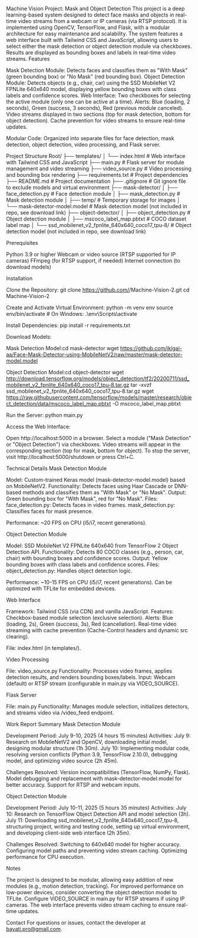 Machine Vision Project: Mask and Object Detection
This project is a deep learning-based system designed to detect face masks and objects in real-time video streams from a webcam or IP cameras (via RTSP protocol). It is implemented using OpenCV, TensorFlow, and Flask, with a modular architecture for easy maintenance and scalability. The system features a web interface built with Tailwind CSS and JavaScript, allowing users to select either the mask detection or object detection module via checkboxes. Results are displayed as bounding boxes and labels in real-time video streams.
Features

Mask Detection Module: Detects faces and classifies them as "With Mask" (green bounding box) or "No Mask" (red bounding box).
Object Detection Module: Detects objects (e.g., chair, car) using the SSD MobileNet V2 FPNLite 640x640 model, displaying yellow bounding boxes with class labels and confidence scores.
Web Interface:
Two checkboxes for selecting the active module (only one can be active at a time).
Alerts: Blue (loading, 2 seconds), Green (success, 3 seconds), Red (previous module canceled).
Video streams displayed in two sections (top for mask detection, bottom for object detection).
Cache prevention for video streams to ensure real-time updates.


Modular Code: Organized into separate files for face detection, mask detection, object detection, video processing, and Flask server.

Project Structure
Root/
├── templates/
│   └── index.html                  # Web interface with Tailwind CSS and JavaScript
├── main.py                         # Flask server for module management and video streaming
├── video_source.py                 # Video processing and bounding box rendering
├── requirements.txt                # Project dependencies
├── README.md                      # Project documentation
├── .gitignore                     # Git ignore file to exclude models and virtual environment
├── mask-detector/
│   ├── face_detection.py           # Face detection module
│   ├── mask_detection.py           # Mask detection module
│   ├── temp/                      # Temporary storage for images
│   └── mask-detector-model.model   # Mask detection model (not included in repo, see download link)
├── object-detector/
│   ├── object_detection.py         # Object detection module
│   ├── mscoco_label_map.pbtxt     # COCO dataset label map
│   └── ssd_mobilenet_v2_fpnlite_640x640_coco17_tpu-8/  # Object detection model (not included in repo, see download link)

Prerequisites

Python 3.9 or higher
Webcam or video source (RTSP supported for IP cameras)
FFmpeg (for RTSP support, if needed)
Internet connection (to download models)

Installation

Clone the Repository:
git clone https://github.com/<your-username>/Machine-Vision-2.git
cd Machine-Vision-2


Create and Activate Virtual Environment:
python -m venv env
source env/bin/activate  # On Windows: .\env\Scripts\activate


Install Dependencies:
pip install -r requirements.txt


Download Models:

Mask Detection Model:cd mask-detector
wget https://github.com/ikigai-aa/Face-Mask-Detector-using-MobileNetV2/raw/master/mask-detector-model.model


Object Detection Model:cd object-detector
wget http://download.tensorflow.org/models/object_detection/tf2/20200711/ssd_mobilenet_v2_fpnlite_640x640_coco17_tpu-8.tar.gz
tar -xvzf ssd_mobilenet_v2_fpnlite_640x640_coco17_tpu-8.tar.gz
wget https://raw.githubusercontent.com/tensorflow/models/master/research/object_detection/data/mscoco_label_map.pbtxt -O mscoco_label_map.pbtxt




Run the Server:
python main.py


Access the Web Interface:

Open http://localhost:5000 in a browser.
Select a module ("Mask Detection" or "Object Detection") via checkboxes.
Video streams will appear in the corresponding section (top for mask, bottom for object).
To stop the server, visit http://localhost:5000/shutdown or press Ctrl+C.



Technical Details
Mask Detection Module

Model: Custom-trained Keras model (mask-detector-model.model) based on MobileNetV2.
Functionality: Detects faces using Haar Cascade or DNN-based methods and classifies them as "With Mask" or "No Mask".
Output: Green bounding box for "With Mask", red for "No Mask".
Files:
face_detection.py: Detects faces in video frames.
mask_detection.py: Classifies faces for mask presence.


Performance: ~20 FPS on CPU (i5/i7, recent generations).

Object Detection Module

Model: SSD MobileNet V2 FPNLite 640x640 from TensorFlow 2 Object Detection API.
Functionality: Detects 80 COCO classes (e.g., person, car, chair) with bounding boxes and confidence scores.
Output: Yellow bounding boxes with class labels and confidence scores.
Files:
object_detection.py: Handles object detection logic.


Performance: ~10-15 FPS on CPU (i5/i7, recent generations). Can be optimized with TFLite for embedded devices.

Web Interface

Framework: Tailwind CSS (via CDN) and vanilla JavaScript.
Features:
Checkbox-based module selection (exclusive selection).
Alerts: Blue (loading, 2s), Green (success, 3s), Red (cancellation).
Real-time video streaming with cache prevention (Cache-Control headers and dynamic src clearing).


File: index.html (in templates/).

Video Processing

File: video_source.py
Functionality: Processes video frames, applies detection results, and renders bounding boxes/labels.
Input: Webcam (default) or RTSP stream (configurable in main.py via VIDEO_SOURCE).

Flask Server

File: main.py
Functionality: Manages module selection, initializes detectors, and streams video via /video_feed endpoint.

Work Report Summary
Mask Detection Module

Development Period: July 9-10, 2025 (4 hours 15 minutes)
Activities:
July 9: Research on MobileNetV2 and OpenCV, downloading initial model, designing modular structure (1h 30m).
July 10: Implementing modular code, resolving version conflicts (Python 3.9, TensorFlow 2.10.0), debugging model, and optimizing video source (2h 45m).


Challenges Resolved:
Version incompatibilities (TensorFlow, NumPy, Flask).
Model debugging and replacement with mask-detector-model.model for better accuracy.
Support for RTSP and webcam inputs.



Object Detection Module

Development Period: July 10-11, 2025 (5 hours 35 minutes)
Activities:
July 10: Research on TensorFlow Object Detection API and model selection (3h).
July 11: Downloading ssd_mobilenet_v2_fpnlite_640x640_coco17_tpu-8, structuring project, writing and testing code, setting up virtual environment, and developing client-side web interface (2h 35m).


Challenges Resolved:
Switching to 640x640 model for higher accuracy.
Configuring model paths and preventing video stream caching.
Optimizing performance for CPU execution.



Notes

The project is designed to be modular, allowing easy addition of new modules (e.g., motion detection, tracking).
For improved performance on low-power devices, consider converting the object detection model to TFLite.
Configure VIDEO_SOURCE in main.py for RTSP streams if using IP cameras.
The web interface prevents video stream caching to ensure real-time updates.

Contact
For questions or issues, contact the developer at bayati.pro@gmail.com.